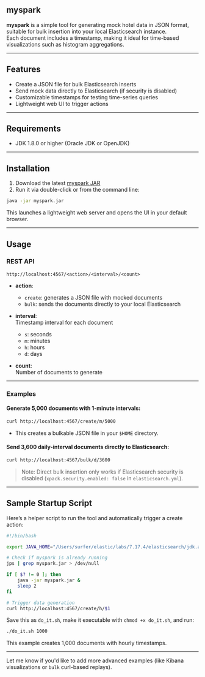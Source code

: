 

## myspark

**myspark** is a simple tool for generating mock hotel data in JSON format, suitable for bulk insertion into your local Elasticsearch instance.  
Each document includes a timestamp, making it ideal for time-based visualizations such as histogram aggregations.

---

## Features

- Create a JSON file for bulk Elasticsearch inserts  
- Send mock data directly to Elasticsearch (if security is disabled)  
- Customizable timestamps for testing time-series queries  
- Lightweight web UI to trigger actions

---

## Requirements

- JDK 1.8.0 or higher (Oracle JDK or OpenJDK)

---

## Installation

1. Download the latest [myspark JAR](https://github.com/TomonoriSoejima/myspark/releases/download/v1.0.1/myspark.jar)
2. Run it via double-click or from the command line:

```bash
java -jar myspark.jar
```

This launches a lightweight web server and opens the UI in your default browser.

---

## Usage

### REST API

```
http://localhost:4567/<action>/<interval>/<count>
```

- **action**:  
  - `create`: generates a JSON file with mocked documents  
  - `bulk`: sends the documents directly to your local Elasticsearch

- **interval**:  
  Timestamp interval for each document  
  - `s`: seconds  
  - `m`: minutes  
  - `h`: hours  
  - `d`: days  

- **count**:  
  Number of documents to generate

---

### Examples

#### Generate 5,000 documents with 1-minute intervals:
```bash
curl http://localhost:4567/create/m/5000
```
- This creates a bulkable JSON file in your `$HOME` directory.

#### Send 3,600 daily-interval documents directly to Elasticsearch:
```bash
curl http://localhost:4567/bulk/d/3600
```

> Note: Direct bulk insertion only works if Elasticsearch security is disabled (`xpack.security.enabled: false` in `elasticsearch.yml`).

---

## Sample Startup Script

Here’s a helper script to run the tool and automatically trigger a create action:

```bash
#!/bin/bash

export JAVA_HOME="/Users/surfer/elastic/labs/7.17.4/elasticsearch/jdk.app/Contents/Home"

# Check if myspark is already running
jps | grep myspark.jar > /dev/null

if [ $? != 0 ]; then
    java -jar myspark.jar &
    sleep 2
fi

# Trigger data generation
curl http://localhost:4567/create/h/$1
```

Save this as `do_it.sh`, make it executable with `chmod +x do_it.sh`, and run:

```bash
./do_it.sh 1000
```

This example creates 1,000 documents with hourly timestamps.

---

Let me know if you'd like to add more advanced examples (like Kibana visualizations or `bulk` curl-based replays).
